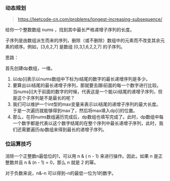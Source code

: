 ### 动态规划

>  https://leetcode-cn.com/problems/longest-increasing-subsequence/

给你一个整数数组 nums ，找到其中最长严格递增子序列的长度。

子序列是由数组派生而来的序列，删除（或不删除）数组中的元素而不改变其余元素的顺序。例如，[3,6,2,7] 是数组 [0,3,1,6,2,2,7] 的子序列。

思路：

首先创建dp数组，一维。

1. 以dp[i]表示以nums数组中下标为i结尾的数字的最长递增序列是多少。
2. 要算出以i结尾的最长递增子序列，那就要去跟i前面的每一个数字进行比较。当nums[i]大于前面的数字的时候，代表这是一个能以i结尾的递增子序列，但是这个子序列是不是最长的呢？
3. 我们可以维护一个int型的max变量来表示以i结尾的递增子序列的最大长度。于是一次遍历就能够得到max了，然后将max填入dp[i]的位置。
4. 那么，在将nums数组遍历完成后，dp数组也填写完成了。此时，dp数组中每一个数字都是代表以这个数字结尾的在整个序列中最长递增子序列，此时，我们还需要遍历dp数组来得到最长的递增子序列。

### 位运算技巧

消除一个正整数n最低位的1，可以用 n & ( n - 1) 来进行操作。因此，如果 n 是正整数并且 n \& (n - 1) = 0，那么 n 就是 2 的幂。

对于负数来说，n&-n 可以得到-n的最低一位为1的数字。